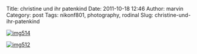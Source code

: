 Title: christine und ihr patenkind
Date: 2011-10-18 12:46
Author: marvin
Category: post
Tags: nikonf801, photography, rodinal
Slug: christine-und-ihr-patenkind

[![img514](http://farm7.static.flickr.com/6159/6256818263_edc4f66305.jpg)](http://www.flickr.com/photos/marvinxsteadfast/6256818263/ "img514 by marvinxsteadfast, on Flickr, via Patr")

[![img512](http://farm7.static.flickr.com/6180/6256817291_53b5f84923.jpg)](http://www.flickr.com/photos/marvinxsteadfast/6256817291/ "img512 by marvinxsteadfast, on Flickr, via Patr")

